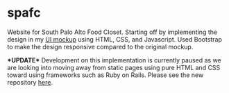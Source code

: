 spafc
=====

Website for South Palo Alto Food Closet.  Starting off by implementing the design in my [UI mockup](https://github.com/mleong245/spafc-website-mockup) using HTML, CSS, and Javascript.  Used Bootstrap to make the design responsive compared to the original mockup.


**\*UPDATE\*** Development on this implementation is currently paused as we are looking into moving away from static pages using pure HTML and CSS toward using frameworks such as Ruby on Rails.  Please see the new repository [here](https://github.com/spafc/website).

